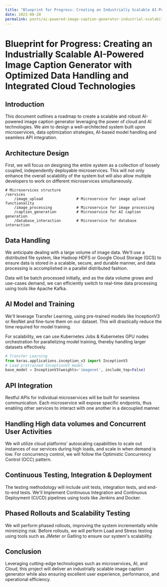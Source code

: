 ```yaml
---
title: "Blueprint for Progress: Creating an Industrially Scalable AI-Powered Image Caption Generator with Optimized Data Handling and Integrated Cloud Technologies"
date: 2023-08-20
permalink: posts/ai-powered-image-caption-generator-industrial-scalability-optimized-data-handling-cloud-technologies
---
```


# Blueprint for Progress: Creating an Industrially Scalable AI-Powered Image Caption Generator with Optimized Data Handling and Integrated Cloud Technologies

## Introduction

This document outlines a roadmap to create a scalable and robust AI-powered image caption generator leveraging the power of cloud and AI technologies. We aim to design a well-architected system built upon microservices, data optimization strategies, AI-based model handling and seamless API integration.

## Architecture Design

First, we will focus on designing the entire system as a collection of loosely coupled, independently deployable microservices. This will not only enhance the overall scalability of the system but will also allow multiple developers to work on different microservices simultaneously.

```shell
# Microservices structure
/services
    /image_upload               # Microservice for image upload functionality
    /image_processing           # Microservice for image processing
    /caption_generation         # Microservice for AI caption generation
    /database_interaction       # Microservice for database interaction
```

## Data Handling

We anticipate dealing with a large volume of image data. We'll use a distributed file system, like Hadoop HDFS or Google Cloud Storage (GCS) to ensure data is stored in a scalable, secure, and durable manner, and data processing is accomplished in a parallel distributed fashion. 

Data will be batch processed initially, and as the data volume grows and use-cases demand, we can efficiently switch to real-time data processing using tools like Apache Kafka.

## AI Model and Training

We'll leverage Transfer Learning, using pre-trained models like InceptionV3 or ResNet and fine-tune them on our dataset. This will drastically reduce the time required for model training.

For scalability, we can use Kubernetes Jobs & Kubernetes GPU nodes orchestration for parallelizing model training, thereby handling larger datasets effectively.

```python
# Transfer Learning
from keras.applications.inception_v3 import InceptionV3
# Load pretrained InceptionV3 model
base_model = InceptionV3(weights='imagenet', include_top=False)
```

## API Integration

Restful APIs for individual microservices will be built for seamless communication. Each microservice will expose specific endpoints, thus enabling other services to interact with one another in a decoupled manner.

## Handling High data volumes and Concurrent User Activities

We will utilize cloud platforms' autoscaling capabilities to scale out instances of our services during high loads, and scale in when demand is low. For concurrency control, we will follow the Optimistic Concurrency Control (OCC) pattern.

## Continuous Testing, Integration & Deployment

The testing methodology will include unit tests, integration tests, and end-to-end tests. We'll Implement Continuous Integration and Continuous Deployment (CI/CD) pipelines using tools like Jenkins and Docker. 

## Phased Rollouts and Scalability Testing

We will perform phased rollouts, improving the system incrementally while minimizing risk. Before rollouts, we will perform Load and Stress testing using tools such as JMeter or Gatling to ensure our system's scalability.

## Conclusion

Leveraging cutting-edge technologies such as microservices, AI, and Cloud, this project will deliver an industrially scalable image caption generator while also ensuring excellent user experience, performance, and operational efficiency.